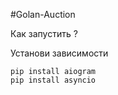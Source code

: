 #Golan-Auction

Как запустить ?

Установи зависимости

```
pip install aiogram
pip install asyncio
```
